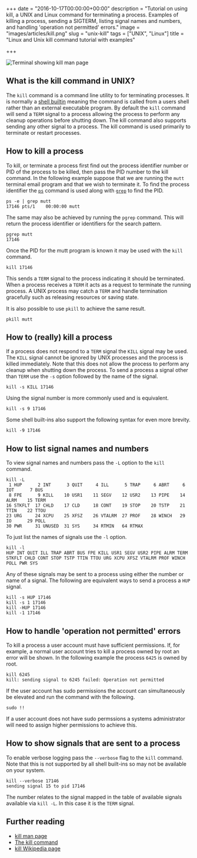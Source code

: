 +++
date = "2016-10-17T00:00:00+00:00"
description = "Tutorial on using kill, a UNIX and Linux command for terminating a process. Examples of killing a process, sending a SIGTERM, listing signal names and numbers, and handling 'operation not permitted' errors."
image = "images/articles/kill.png"
slug = "unix-kill"
tags = ["UNIX", "Linux"]
title = "Linux and Unix kill command tutorial with examples"

+++

![Terminal showing kill man page][2]

## What is the kill command in UNIX?

The `kill` command is a command line utility to for terminating processes. It is normally a [shell builtin][3] meaning the command is called from a users shell rather than an external executable program. By default the `kill` command will send a `TERM` signal to a process allowing the process to perform any cleanup operations before shutting down. The kill command also supports sending any other signal to a process. The kill command is used primarily to terminate or restart processes.  

## How to kill a process

To kill, or terminate a process first find out the process identifier number or PID of the process to be killed, then pass the PID number to the kill command. In the following example suppose that we are running the `mutt` terminal email program and that we wish to terminate it. To find the process identifier the [`ps`][5] command is used along with [`grep`][6] to find the PID.

    ps -e | grep mutt
    17146 pts/1    00:00:00 mutt

The same may also be achieved by running the `pgrep` command. This will return the process identifier or identifiers for the search pattern.

    pgrep mutt
    17146

Once the PID for the mutt program is known it may be used with the `kill` command.

    kill 17146

This sends a `TERM` signal to the process indicating it should be terminated. When a process receives a `TERM` it acts as a request to terminate the running process. A UNIX process may catch a `TERM` and handle termination gracefully such as releasing resources or saving state. 

It is also possible to use `pkill` to achieve the same result.
    
    pkill mutt

## How to (really) kill a process

If a process does not respond to a `TERM` signal the `KILL` signal may be used. The `KILL` signal cannot be ignored by UNIX processes and the process is killed immediately. Note that this does not allow the process to perform any cleanup when shutting down the process. To send a process a signal other than `TERM` use the `-s` option followed by the name of the signal.

    kill -s KILL 17146

Using the signal number is more commonly used and is equivalent. 

    kill -s 9 17146

Some shell built-ins also support the following syntax for even more brevity.

    kill -9 17146

## How to list signal names and numbers

To view signal names and numbers pass the `-L` option to the `kill` command. 

    kill -L
     1 HUP      2 INT      3 QUIT     4 ILL      5 TRAP     6 ABRT     6 IOT      7 BUS
     8 FPE      9 KILL    10 USR1    11 SEGV    12 USR2    13 PIPE    14 ALRM    15 TERM
    16 STKFLT  17 CHLD    17 CLD     18 CONT    19 STOP    20 TSTP    21 TTIN    22 TTOU
    23 URG     24 XCPU    25 XFSZ    26 VTALRM  27 PROF    28 WINCH   29 IO      29 POLL
    30 PWR     31 UNUSED  31 SYS     34 RTMIN   64 RTMAX

To just list the names of signals use the `-l` option.

    kill -l
    HUP INT QUIT ILL TRAP ABRT BUS FPE KILL USR1 SEGV USR2 PIPE ALRM TERM STKFLT CHLD CONT STOP TSTP TTIN TTOU URG XCPU XFSZ VTALRM PROF WINCH POLL PWR SYS

Any of these signals may be sent to a process using either the number or name of a signal. The following are equivalent ways to send a process a `HUP` signal.

    kill -s HUP 17146
    kill -s 1 17146
    kill -HUP 17146
    kill -1 17146

## How to handle 'operation not permitted' errors

To kill a process a user account must have sufficient permissions. If, for example, a normal user account tries to kill a process owned by root an error will be shown. In the following example the process `6425` is owned by root.

    kill 6245
    kill: sending signal to 6245 failed: Operation not permitted

If the user account has sudo permissions the account can simultaneously be elevated and run the command with the following.
  
    sudo !!

If a user account does not have sudo permssions a systems administrator will need to assign higher permissions to achieve this. 

## How to show signals that are sent to a process

To enable verbose logging pass the `--verbose` flag to the `kill` command. Note that this is not supported by all shell built-ins so may not be available on your system.

    kill --verbose 17146
    sending signal 15 to pid 17146

The number relates to the signal mapped in the table of available signals available via `kill -L`. In this case it is the `TERM` signal.

## Further reading 
* [kill man page][1]
* [The kill command][7]
* [kill Wikipedia page][4]

[1]: http://linux.die.net/man/1/kill
[2]: /images/articles/kill.png "Linux and Unix kill command"
[3]: https://en.wikipedia.org/wiki/Shell_builtin
[4]: https://en.wikipedia.org/wiki/Kill_(command)#Unix_and_Unix-like
[5]: https://shapeshed.com/unix-ps/
[6]: https://shapeshed.com/unix-grep/
[7]: http://linfo.org/kill.html
